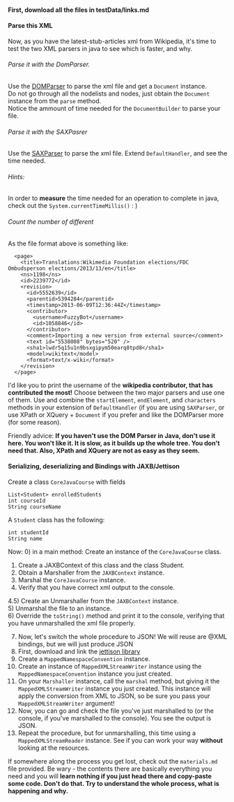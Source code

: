 #### First, download all the files in testData/links.md

#### Parse this XML
Now, as you have the latest-stub-articles xml from Wikipedia, it's time to test the two XML parsers in java to see which is faster, and why.  

###### Parse it with the DomParser.
Use the [DOMParser](http://www.mkyong.com/java/how-to-read-xml-file-in-java-dom-parser/) to parse the xml file and get a `Document` instance.  
Do not go through all the nodelists and nodes, just obtain the `Document` instance from the `parse` method.  
Notice the ammount of time needed for the `DocumentBuilder` to parse your file. 


###### Parse it with the SAXPasrer
Use the [SAXParser](http://www.mkyong.com/java/how-to-read-xml-file-in-java-sax-parser/) to parse the xml file. Extend 	`DefaultHandler`, and see the time needed.


###### Hints: 
In order to **measure** the time needed for an operation to complete in java, check out the `System.currentTimeMillis()` : )



###### Count the number of different 
As the file format above is something like:
```
  <page>
    <title>Translations:Wikimedia Foundation elections/FDC Ombudsperson elections/2013/13/en</title>
    <ns>1198</ns>
    <id>2239772</id>
    <revision>
      <id>5552639</id>
      <parentid>5394284</parentid>
      <timestamp>2013-06-09T12:36:44Z</timestamp>
      <contributor>
        <username>FuzzyBot</username>
        <id>1058846</id>
      </contributor>
      <comment>Importing a new version from external source</comment>
      <text id="5538008" bytes="520" />
      <sha1>lwdr5q15u1n9bsxgipym50earq8tpd8</sha1>
      <model>wikitext</model>
      <format>text/x-wiki</format>
    </revision>
  </page>
```

I'd like you to print the username of the **wikipedia contributor, that has contributed the most!**
Choose between the two major parsers and use one of them. Use and combine the `startElement`, `endElement`, and `characters` methods in your extension of `DefaultHandler` (if you are using `SAXParser`, or use XPath or XQuery + `Document` if you prefer and like the DOMParser more (for some reason).  

Friendly advice: **If you haven't use the DOM Parser in Java, don't use it here. You won't like it. It is slow, as it builds up the whole tree. You don't need that. Also, XPath and XQuery are not as easy as they seem.**



#### Serializing, deserializing and Bindings with JAXB/Jettison
Create a class `CoreJavaCourse` with fields
```
List<Student> enrolledStudents
int courseId
String courseName
```
A `Student` class has the following:
```
int studentId
String name
```


Now: 
0) in a main method: Create an instance of the `CoreJavaCourse` class.  
1) Create a JAXBContext of this class and the class Student.  
2) Obtain a Marshaller from the `JAXBContext` instance.  
3) Marshal the `CoreJavaCourse` instance.  
4) Verify that you have correct xml output to the console.   

4.5) Create an Unmarshaller from the `JAXBContext` instance.   
5) Unmarshal the file to an instance.  
6) Override the `toString()` method and print it to the console, verifying that you have unmarshalled the xml file properly.  

7) Now, let's switch the whole procedure to JSON! We will reuse are @XML bindings, but we will just produce JSON  
8) First, download and link the [jettison library](http://repo1.maven.org/maven2/org/codehaus/jettison/jettison/1.3.3/jettison-1.3.3.jar)
9) Create a `MappedNamespaceConvention` instance.  
10) Create an instance of  `MappedXMLStreamWriter` instance using the `MappedNamespaceConvention`  instance you just created.  
11) On your `Marshaller` instance, call the `marshal` method, but giving it the `MappedXMLStreamWriter` instance you just created. This instance will apply the conversion from XML to JSON, so be sure you pass your `MappedXMLStreamWriter` argument!  
12) Now, you can go and check the file you've just marshalled to (or the console, if you've marshalled to the console). You see the output is JSON.  
13) Repeat the procedure, but for unmarshalling, this time using a `MappedXMLStreamReader` instance. See if you can work your way **without** looking at the resources.  

If somewhere along the process you get lost, check out the `materials.md` file provided. Be wary - the contents there are basically everything you need and you will **learn nothing if you just head there and copy-paste some code. Don't do that. Try to understand the whole process, what is happening and why.**



